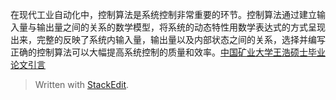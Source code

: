 在现代工业自动化中，控制算法是系统控制非常重要的环节。控制算法通过建立输入量与输出量之间的关系的数学模型，将系统的动态特性用数学表达式的方式呈现出来，完整的反映了系统内输入量，输出量以及内部状态之间的关系，选择并编写正确的控制算法可以大幅提高系统控制的质量和效率。[中国矿业大学王浩硕士毕业论文引言]()


> Written with [StackEdit](https://stackedit.io/).
<!--stackedit_data:
eyJoaXN0b3J5IjpbNzMwOTk4MTE2XX0=
-->
